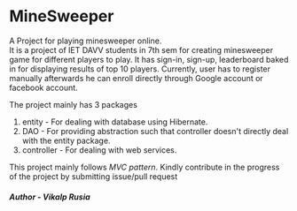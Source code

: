 # MineSweeper

A Project for playing minesweeper online.<br>
It is a project of IET DAVV students in 7th sem for creating minesweeper game for different players to play. It has
sign-in, sign-up, leaderboard baked in for displaying results of top 10 players. Currently, user has to register
manually afterwards he can enroll directly through Google account or facebook account.

The project mainly has 3 packages

1. entity - For dealing with database using Hibernate.
2. DAO - For providing abstraction such that controller doesn't directly deal with the entity package.
3. controller - For dealing with web services.

This project mainly follows *MVC pattern*. Kindly contribute in the progress of the project by submitting issue/pull
request

###### **Author - Vikalp Rusia**
